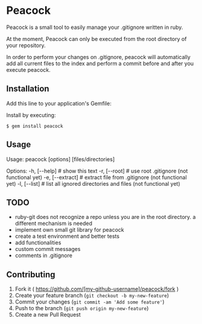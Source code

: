 # Peacock

Peacock is a small tool to easily manage your .gitignore written in ruby.

At the moment, Peacock can only be executed from the root directory of your repository.

In order to perform your changes on .gitignore, peacock will automatically add all current files to the index
and perform a commit before and after you execute peacock.

## Installation

Add this line to your application's Gemfile:

Install by executing:

    $ gem install peacock

## Usage

Usage: 
  peacock [options] [files/directories]
        
  Options:
    -h, [--help]           # show this text
    -r, [--root]           # use root .gitignore (not functional yet)
    -e, [--extract]        # extract file from .gitignore (not functional yet)
    -l, [--list]           # list all ignored directories and files (not functional yet)

## TODO

- ruby-git does not recognize a repo unless you are in the root directory. a different mechanism is needed
- implement own small git library for peacock
- create a test environment and better tests
- add functionalities
- custom commit messages
- comments in .gitignore

## Contributing

1. Fork it ( https://github.com/[my-github-username]/peacock/fork )
2. Create your feature branch (`git checkout -b my-new-feature`)
3. Commit your changes (`git commit -am 'Add some feature'`)
4. Push to the branch (`git push origin my-new-feature`)
5. Create a new Pull Request
